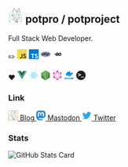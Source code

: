 ## <img src="https://raw.githubusercontent.com/potproject/potproject/master/img/my.png" width="30" height="30"> potpro / potproject

Full Stack Web Developer.

 :pencil2: 
<code><img height="20" alt="JavaScript" src="https://raw.githubusercontent.com/github/explore/80688e429a7d4ef2fca1e82350fe8e3517d3494d/topics/javascript/javascript.png"></code>
<code><img height="20" alt="TypeScript" src="https://raw.githubusercontent.com/github/explore/80688e429a7d4ef2fca1e82350fe8e3517d3494d/topics/typescript/typescript.png"></code>
<code><img height="20" alt="PHP" src="https://raw.githubusercontent.com/github/explore/80688e429a7d4ef2fca1e82350fe8e3517d3494d/topics/php/php.png"></code>
<code><img height="20" alt="GoLang" src="https://raw.githubusercontent.com/github/explore/80688e429a7d4ef2fca1e82350fe8e3517d3494d/topics/go/go.png"></code>

 :heart:
<code><img height="20" alt="Vue.js" src="https://raw.githubusercontent.com/github/explore/80688e429a7d4ef2fca1e82350fe8e3517d3494d/topics/vue/vue.png"></code>
 <code><img height="20" alt="React" src="https://raw.githubusercontent.com/github/explore/80688e429a7d4ef2fca1e82350fe8e3517d3494d/topics/react/react.png"></code>
<code><img height="20" alt="Node.js" src="https://raw.githubusercontent.com/github/explore/80688e429a7d4ef2fca1e82350fe8e3517d3494d/topics/nodejs/nodejs.png"></code>
<code><img height="20" alt="GraphQL" src="https://raw.githubusercontent.com/github/explore/80688e429a7d4ef2fca1e82350fe8e3517d3494d/topics/graphql/graphql.png"></code>
<code><img height="20" alt="Docker" src="https://raw.githubusercontent.com/github/explore/80688e429a7d4ef2fca1e82350fe8e3517d3494d/topics/docker/docker.png"></code>
<code><img height="20" alt="Terminal" src="https://raw.githubusercontent.com/github/explore/80688e429a7d4ef2fca1e82350fe8e3517d3494d/topics/terminal/terminal.png"></code>

### Link
<a href="https://blog.potproject.net/">
  <img height="20" src="https://raw.githubusercontent.com/potproject/potproject/master/img/blog.png" /> Blog </a> 
<a href="https://mastodon.potproject.net/">
  <img height="20" src="https://raw.githubusercontent.com/potproject/potproject/master/img/mastodon.svg" /> Mastodon </a> 
<a href="https://twitter.com/potpro">
  <img height="20" src="https://raw.githubusercontent.com/potproject/potproject/master/img/twitter.svg" /> Twitter </a>


### Stats

![GitHub Stats Card](https://github-readme-stats.vercel.app/api?username=potproject)

<!--

**potproject/potproject** is a ✨ _special_ ✨ repository because its `README.md` (this file) appears on your GitHub profile.

-->
